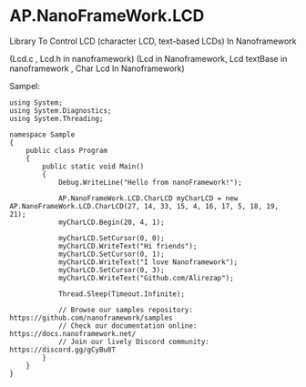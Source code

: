 # AP.NanoFrameWork.LCD
Library To Control LCD (character LCD, text-based LCDs) In Nanoframework

(Lcd.c , Lcd.h in nanoframework)
(Lcd in Nanoframework, Lcd textBase in nanoframework , Char Lcd In Nanoframework)

Sampel:
```
using System;
using System.Diagnostics;
using System.Threading;

namespace Sample
{
    public class Program
    {
        public static void Main()
        {
            Debug.WriteLine("Hello from nanoFramework!");

            AP.NanoFrameWork.LCD.CharLCD myCharLCD = new AP.NanoFrameWork.LCD.CharLCD(27, 14, 33, 15, 4, 16, 17, 5, 18, 19, 21);
            myCharLCD.Begin(20, 4, 1);

            myCharLCD.SetCursor(0, 0);
            myCharLCD.WriteText("Hi friends");
            myCharLCD.SetCursor(0, 1);
            myCharLCD.WriteText("I love Nanoframework");
            myCharLCD.SetCursor(0, 3);
            myCharLCD.WriteText("Github.com/Alirezap");

            Thread.Sleep(Timeout.Infinite);

            // Browse our samples repository: https://github.com/nanoframework/samples
            // Check our documentation online: https://docs.nanoframework.net/
            // Join our lively Discord community: https://discord.gg/gCyBu8T
        }
    }
}
```
